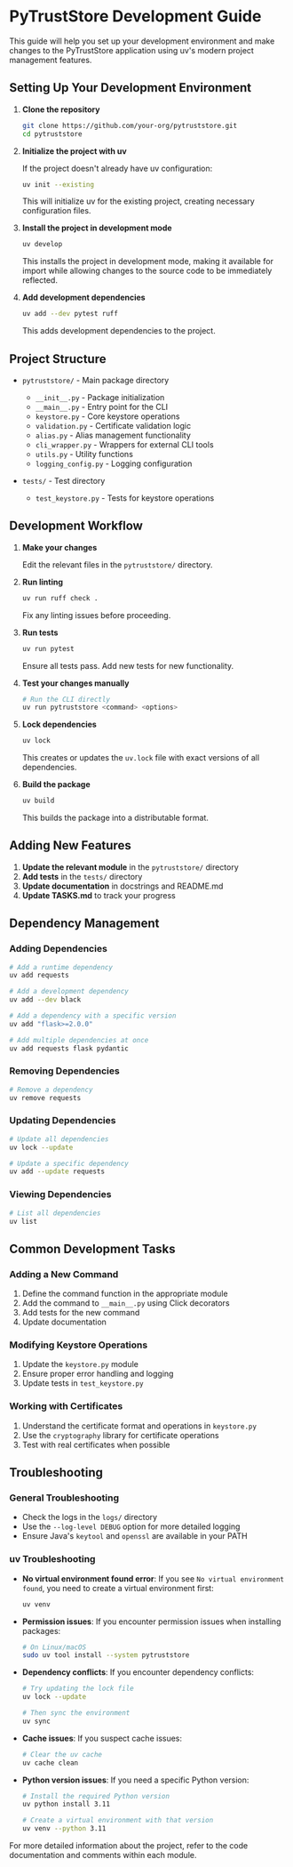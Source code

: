 # PyTrustStore Development Guide

This guide will help you set up your development environment and make changes to the PyTrustStore application using uv's modern project management features.

## Setting Up Your Development Environment

1. **Clone the repository**

   ```bash
   git clone https://github.com/your-org/pytruststore.git
   cd pytruststore
   ```

2. **Initialize the project with uv**

   If the project doesn't already have uv configuration:

   ```bash
   uv init --existing
   ```

   This will initialize uv for the existing project, creating necessary configuration files.

3. **Install the project in development mode**

   ```bash
   uv develop
   ```

   This installs the project in development mode, making it available for import while allowing changes to the source code to be immediately reflected.

4. **Add development dependencies**

   ```bash
   uv add --dev pytest ruff
   ```

   This adds development dependencies to the project.

## Project Structure

- `pytruststore/` - Main package directory
  - `__init__.py` - Package initialization
  - `__main__.py` - Entry point for the CLI
  - `keystore.py` - Core keystore operations
  - `validation.py` - Certificate validation logic
  - `alias.py` - Alias management functionality
  - `cli_wrapper.py` - Wrappers for external CLI tools
  - `utils.py` - Utility functions
  - `logging_config.py` - Logging configuration

- `tests/` - Test directory
  - `test_keystore.py` - Tests for keystore operations

## Development Workflow

1. **Make your changes**

   Edit the relevant files in the `pytruststore/` directory.

2. **Run linting**

   ```bash
   uv run ruff check .
   ```

   Fix any linting issues before proceeding.

3. **Run tests**

   ```bash
   uv run pytest
   ```

   Ensure all tests pass. Add new tests for new functionality.

4. **Test your changes manually**

   ```bash
   # Run the CLI directly
   uv run pytruststore <command> <options>
   ```

5. **Lock dependencies**

   ```bash
   uv lock
   ```

   This creates or updates the `uv.lock` file with exact versions of all dependencies.

6. **Build the package**

   ```bash
   uv build
   ```

   This builds the package into a distributable format.

## Adding New Features

1. **Update the relevant module** in the `pytruststore/` directory
2. **Add tests** in the `tests/` directory
3. **Update documentation** in docstrings and README.md
4. **Update TASKS.md** to track your progress

## Dependency Management

### Adding Dependencies

```bash
# Add a runtime dependency
uv add requests

# Add a development dependency
uv add --dev black

# Add a dependency with a specific version
uv add "flask>=2.0.0"

# Add multiple dependencies at once
uv add requests flask pydantic
```

### Removing Dependencies

```bash
# Remove a dependency
uv remove requests
```

### Updating Dependencies

```bash
# Update all dependencies
uv lock --update

# Update a specific dependency
uv add --update requests
```

### Viewing Dependencies

```bash
# List all dependencies
uv list
```

## Common Development Tasks

### Adding a New Command

1. Define the command function in the appropriate module
2. Add the command to `__main__.py` using Click decorators
3. Add tests for the new command
4. Update documentation

### Modifying Keystore Operations

1. Update the `keystore.py` module
2. Ensure proper error handling and logging
3. Update tests in `test_keystore.py`

### Working with Certificates

1. Understand the certificate format and operations in `keystore.py`
2. Use the `cryptography` library for certificate operations
3. Test with real certificates when possible

## Troubleshooting

### General Troubleshooting

- Check the logs in the `logs/` directory
- Use the `--log-level DEBUG` option for more detailed logging
- Ensure Java's `keytool` and `openssl` are available in your PATH

### uv Troubleshooting

- **No virtual environment found error**: If you see `No virtual environment found`, you need to create a virtual environment first:
  ```bash
  uv venv
  ```

- **Permission issues**: If you encounter permission issues when installing packages:
  ```bash
  # On Linux/macOS
  sudo uv tool install --system pytruststore
  ```

- **Dependency conflicts**: If you encounter dependency conflicts:
  ```bash
  # Try updating the lock file
  uv lock --update
  
  # Then sync the environment
  uv sync
  ```

- **Cache issues**: If you suspect cache issues:
  ```bash
  # Clear the uv cache
  uv cache clean
  ```

- **Python version issues**: If you need a specific Python version:
  ```bash
  # Install the required Python version
  uv python install 3.11
  
  # Create a virtual environment with that version
  uv venv --python 3.11
  ```

For more detailed information about the project, refer to the code documentation and comments within each module.
